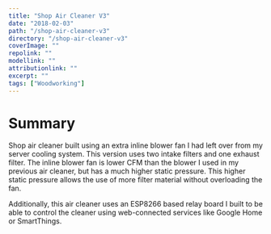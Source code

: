 ```yaml
---
title: "Shop Air Cleaner V3"
date: "2018-02-03"
path: "/shop-air-cleaner-v3"
directory: "/shop-air-cleaner-v3"
coverImage: ""
repolink: ""
modellink: ""
attributionlink: ""
excerpt: ""
tags: ["Woodworking"]
---
```


# Summary

Shop air cleaner built using an extra inline blower fan I had left over from my server cooling system. This version uses two intake filters and one exhaust filter. The inline blower fan is lower CFM than the blower I used in my previous air cleaner, but has a much higher static pressure. This higher static pressure allows the use of more filter material without overloading the fan.

Additionally, this air cleaner uses an ESP8266 based relay board I built to be able to control the cleaner using web-connected services like Google Home or SmartThings.
